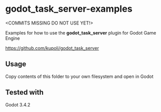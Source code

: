 # godot_task_server-examples

<COMMITS MISSING DO NOT USE YET!>

Examples for how to use the **godot_task_server** plugin for Godot Game Engine

https://github.com/kupoli/godot_task_server

## Usage
Copy contents of this folder to your own filesystem and open in Godot

## Tested with
Godot 3.4.2
